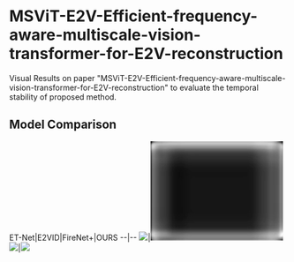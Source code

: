 # MSViT-E2V-Efficient-frequency-aware-multiscale-vision-transformer-for-E2V-reconstruction
Visual Results on paper "MSViT-E2V-Efficient-frequency-aware-multiscale-vision-transformer-for-E2V-reconstruction" to evaluate the temporal stability of proposed method.
## Model Comparison


ET-Net|E2VID|FireNet+|OURS
--|--
![](videos/ET-Net.gif)|![](videos/E2VID.gif)![](videos/FireNet+.gif)|![](videos/OURS.gif)
